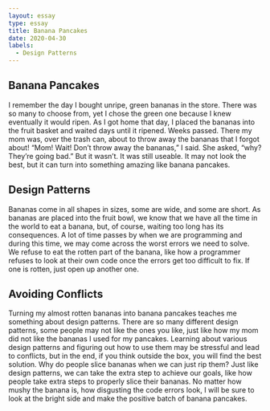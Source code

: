```yaml
---
layout: essay
type: essay
title: Banana Pancakes
date: 2020-04-30
labels:
  - Design Patterns
---
```


## Banana Pancakes
I remember the day I bought unripe, green bananas in the store. There was so many to choose from, yet I chose the green one because I knew eventually it would ripen. As I got home that day, I placed the bananas into the fruit basket and waited days until it ripened. Weeks passed. There my mom was, over the trash can, about to throw away the bananas that I forgot about! “Mom! Wait! Don’t throw away the bananas,” I said. She asked, “why? They’re going bad.” But it wasn’t. It was still useable. It may not look the best, but it can turn into something amazing like banana pancakes. 

## Design Patterns
Bananas come in all shapes in sizes, some are wide, and some are short. As bananas are placed into the fruit bowl, we know that we have all the time in the world to eat a banana, but, of course, waiting too long has its consequences. A lot of time passes by when we are programming and during this time, we may come across the worst errors we need to solve. We refuse to eat the rotten part of the banana, like how a programmer refuses to look at their own code once the errors get too difficult to fix. If one is rotten, just open up another one. 

## Avoiding Conflicts
Turning my almost rotten bananas into banana pancakes teaches me something about design patterns. There are so many different design patterns, some people may not like the ones you like, just like how my mom did not like the bananas I used for my pancakes. Learning about various design patterns and figuring out how to use them may be stressful and lead to conflicts, but in the end, if you think outside the box, you will find the best solution. Why do people slice bananas when we can just rip them? Just like design patterns, we can take the extra step to achieve our goals, like how people take extra steps to properly slice their bananas. No matter how mushy the banana is, how disgusting the code errors look, I will be sure to look at the bright side and make the positive batch of banana pancakes.
